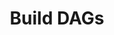 ---
# metadata # 
title: Build DAGs
description: Build pipelines & DAGs for every use case.
date: 
# taxonomy #
tags: 
series:
seriesPart:
weight: 5
--- 